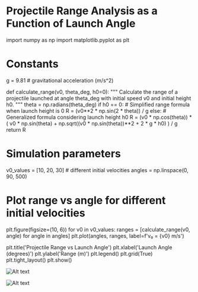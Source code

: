 # Projectile Range Analysis as a Function of Launch Angle

import numpy as np
import matplotlib.pyplot as plt

# Constants
g = 9.81  # gravitational acceleration (m/s^2)

def calculate_range(v0, theta_deg, h0=0):
    """
    Calculate the range of a projectile launched at angle theta_deg
    with initial speed v0 and initial height h0.
    """
    theta = np.radians(theta_deg)
    if h0 == 0:
        # Simplified range formula when launch height is 0
        R = (v0**2 * np.sin(2 * theta)) / g
    else:
        # Generalized formula considering launch height h0
        R = (v0 * np.cos(theta)) * (
            v0 * np.sin(theta) + np.sqrt((v0 * np.sin(theta))**2 + 2 * g * h0)
        ) / g
    return R

# Simulation parameters
v0_values = [10, 20, 30]  # different initial velocities
angles = np.linspace(0, 90, 500)

# Plot range vs angle for different initial velocities
plt.figure(figsize=(10, 6))
for v0 in v0_values:
    ranges = [calculate_range(v0, angle) for angle in angles]
    plt.plot(angles, ranges, label=f'v₀ = {v0} m/s')

plt.title('Projectile Range vs Launch Angle')
plt.xlabel('Launch Angle (degrees)')
plt.ylabel('Range (m)')
plt.legend()
plt.grid(True)
plt.tight_layout()
plt.show()


<img title="a title" alt="Alt text" src="problem1.pmg">


![Alt text]([https://assets.digitalocean.com/articles/alligator/boo.svg](https://github.com/Cholponai29/solutions_repo/blob/main/docs/1%20Physics/1%20Mechanics/problem1.png) "a problem1")

